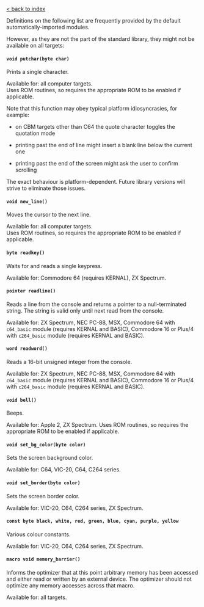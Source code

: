 [< back to index](../index.md)

Definitions on the following list are frequently provided by the default automatically-imported modules. 

However, as they are not the part of the standard library, they might not be available on all targets:

#### `void putchar(byte char)`

Prints a single character.

Available for: all computer targets.  
Uses ROM routines, so requires the appropriate ROM to be enabled if applicable.

Note that this function may obey typical platform idiosyncrasies, for example:

* on CBM targets other than C64 the quote character toggles the quotation mode

* printing past the end of line might insert a blank line below the current one

* printing past the end of the screen might ask the user to confirm scrolling

The exact behaviour is platform-dependent.
Future library versions will strive to eliminate those issues.

#### `void new_line()`

Moves the cursor to the next line.

Available for: all computer targets.  
Uses ROM routines, so requires the appropriate ROM to be enabled if applicable.

#### `byte readkey()`

Waits for and reads a single keypress.

Available for:
Commodore 64 (requires KERNAL),
ZX Spectrum.

#### `pointer readline()`

Reads a line from the console and returns a pointer to a null-terminated string.
The string is valid only until next read from the console.

Available for:
ZX Spectrum,
NEC PC-88,
MSX,
Commodore 64 with `c64_basic` module (requires KERNAL and BASIC),
Commodore 16 or Plus/4 with `c264_basic` module (requires KERNAL and BASIC).

#### `word readword()`

Reads a 16-bit unsigned integer from the console.

Available for:
ZX Spectrum,
NEC PC-88,
MSX,
Commodore 64 with `c64_basic` module (requires KERNAL and BASIC),
Commodore 16 or Plus/4 with `c264_basic` module (requires KERNAL and BASIC).

#### `void bell()`

Beeps.

Available for: Apple 2, ZX Spectrum.
Uses ROM routines, so requires the appropriate ROM to be enabled if applicable.

#### `void set_bg_color(byte color)`

Sets the screen background color.

Available for: C64, VIC-20, C64, C264 series.

#### `void set_border(byte color)`

Sets the screen border color.

Available for: VIC-20, C64, C264 series, ZX Spectrum.

#### `const byte black, white, red, green, blue, cyan, purple, yellow`

Various colour constants.

Available for: VIC-20, C64, C264 series, ZX Spectrum.

#### `macro void memory_barrier()`

Informs the optimizer that at this point arbitrary memory has been accessed and either read or written by an external device.
The optimizer should not optimize any memory accesses across that macro.

Available for: all targets.


